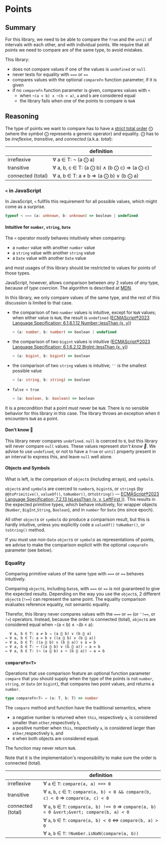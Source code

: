 # Points

## Summary

For this library, we need to be able to compare the `from` and the `until` of intervals with each other, and with
individual points. We require that all points we need to compare are of the same type, to avoid mistakes.

This library:

- does not compare values if one of the values is `undefined` or `null`
- never tests for equality with `===` or `==`
- compares values with the optional `compareFn` function parameter, if it is given
- if no `compareFn` function parameter is given, compares values with `<`
  - when `¬(a < b) ∧ ¬(b < a)`, `a` and `b` are considered equal
  - the library fails when one of the points to compare is `NaN`

## Reasoning

The type of points we want to compare has to have a [strict total order](https://en.wikipedia.org/wiki/Total¬_order) ⨀
(where the symbol ⨀ represents a generic operator) and equality. ⨀ has to be _irreflexive_, _transitive_, and
_connected_ (a.k.a. _total_):

|                   | definition                                 |
| ----------------- | ------------------------------------------ |
| irreflexive       | ∀ a ∈ T: ¬ (a ⨀ a)                         |
| transitive        | ∀ a, b, c ∈ T: (a ⨀ b) ∧ (b ⨀ c) ⇒ (a ⨀ c) |
| connected (total) | ∀ a, b ∈ T: a ≠ b ⇒ (a ⨀ b) ∨ (b ⨀ a)      |

### `<` in JavaScript

In JavaScript, `<` fullfils this requirement for all possible values, which might come as a surprise.

```ts
typeof < === (a: unknown, b: unknown) => boolean | undefined
```

#### Intuitive for `number`, `string`, `Date`

The `<` operator _mostly_ behaves intuitively when comparing:

- a `number` value with another `number` value
- a `string` value with another `string` value
- a `Date` value with another `Date` value

and most usages of this library should be restricted to values for points of those types.

JavaScript, however, allows comparison between _any_ 2 values of _any_ type, because of _type coercion_. The algorithm
is described at [MDN](https://developer.mozilla.org/en-US/docs/Web/JavaScript/Reference/Operators/Less_than).

In this library, we only compare values of the same type, and the rest of this discussion is limited to that case.

- the comparison of two `number` values is intuitive, except for `NaN` values; when either value is `NaN`, the result is
  `undefined`
  ([ECMAScript®2023 Language Specification; 6.1.6.1.12 Number::lessThan (x, y)](https://tc39.es/ecma262/#sec-numeric-types-number-lessThan))

  ```ts
  < (a: number, b: number) => boolean | undefined
  ```

- the comparison of two `bigint` values is intuitive
  ([ECMAScript®2023 Language Specification; 6.1.6.2.12 BigInt::lessThan (x, y)](https://tc39.es/ecma262/#sec-numeric-types-bigint-lessThan))

  ```ts
  < (a: bigint, b: bigint) => boolean
  ```

- the comparison of two `string` values is intuitive; `''` is the smallest possible value

  ```ts
  < (a: string, b: string) => boolean
  ```

- `false < true`
  ```ts
  < (a: boolean, b: boolean) => boolean
  ```

It is a precondition that a point must never be `NaN`. There is no sensible behavior for this library in this case. The
library throws an exception when it encounters `NaN` as a point.

#### Don't know 🤷

This library never compares `undefined`. `null` is coerced to `0`, but this library will never compare `null` values.
These values represent _don't know 🤷_. We advise to use `undefined`, or not to have a `from` or `until` property
present in an interval to express this, and leave `null` well alone.

#### Objects and Symbols

What is left, is the comparison of `object`s (including arrays), and `symbol`s.

`object`s and `symbol`s are coerced to `number`s, `bigint`s, or `string`s (by `@@toPrimitive()`, `valueOf()`,
`toNumber()`, or`toString()` —
[ECMAScript®2023 Language Specification; 7.2.13 IsLessThan (x, y, LeftFirst )](https://tc39.es/ecma262/#sec-islessthan)).
This results in the expected primitive types, which behave intuitively, for wrapper objects (`Number`,
`BigInt`,`String`, `Boolean`), and in `number` for `Date` (ms since epoch).

All other `object`s or `symbol`s do produce a comparison result, but this is hardly intuitive, unless you explicitly
code a `valueOf()` `toNumber()`, or `toString()` method.

If you must use non-`Date` `object`s or `symbol`s as representations of points, we advise to make the comparison
explicit with the optional `compareFn` parameter (see below).

### Equality

Comparing primitive values of the same type with `===` or `==` behaves intuitively.

Comparing `object`s, including `Date`s, with `===` or `==` is not guaranteed to give the expected results. Depending on
the way you use the `object`s, 2 different `object`s (`!==`) can represent the same point. The equality comparison
evaluates reference equality, not semantic equality.

Therefor, this library never compares values with the `===` or `==` (or `'!==`, or `!=`) operators. Instead, because the
order is connected (total), `object`s are considered equal when ¬(a < b) ∧ ¬(b < a):

```
  ∀ a, b ∈ T: a ≠ b ⇒ (a ⨀ b) ∨ (b ⨀ a)
⇔ ∀ a, b ∈ T: a = b ∨ ((a ⨀ b) ∨ (b ⨀ a))
⇔ ∀ a, b ∈ T: ((a ⨀ b) ∨ (b ⨀ a)) ∨ a = b
⇔ ∀ a, b ∈ T: ¬ ((a ⨀ b) ∨ (b ⨀ a)) ⇒ a = b
⇔ ∀ a, b ∈ T: (¬ (a ⨀ b) ∧ ¬ (b ⨀ a)) ⇒ a = b
```

### `compareFn<T>`

Operations that use comparison feature an optional function parameter `compare` that you should supply when the type of
the points is not `number`, `string`, or `Date` (or `bigint`), that compares two point values, and returns a `number`.

```ts
type compareFn<T> = (a: T, b: T) => number
```

The `compare` method and function have the traditional semantics, where

- a negative number is returned when `this`, respectively `a`, is considered smaller than `other`,respectively `b`,
- a positive number when `this`, respectively `a`, is considered larger than `other`,respectively `b`, and
- `0` when both objects are considered equal.

The function may never return `NaN`.

Note that it is the implementation's responsibility to make sure the order is connected (total).

|                   | definition                                                                                   |
| ----------------- | -------------------------------------------------------------------------------------------- |
| irreflexive       | ∀ `a` ∈ `T`: `compare(a, a) === 0`                                                           |
| transitive        | ∀ `a`, `b`, `c` ∈ `T`: `compare(a, b) < 0 && compare(b, c) < 0` ⇒ `compare(a, c) < 0`        |
| connected (total) | ∀ `a`, `b` ∈ `T`: `compare(a, b) !== 0` ⇒ `compare(a, b) < 0 &vert;&vert; compare(b, a) < 0` |
|                   | ∀ `a`, `b` ∈ `T`: `compare(a, b) < 0` ⇔ `compare(b, a) > 0`                                  |
|                   | ∀ `a`, `b` ∈ `T`: `!Number.isNaN(compare(a, b))`                                             |
